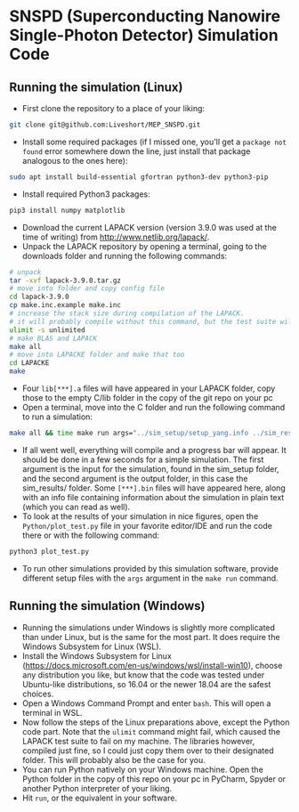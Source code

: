 # SNSPD (Superconducting Nanowire Single-Photon Detector) Simulation Code
## Running the simulation (Linux)
* First clone the repository to a place of your liking:
```bash
git clone git@github.com:Liveshort/MEP_SNSPD.git
```
* Install some required packages (if I missed one, you'll get a `package not found` error somewhere down the line, just install that package analogous to the ones here):
```bash
sudo apt install build-essential gfortran python3-dev python3-pip
```
* Install required Python3 packages:
```bash
pip3 install numpy matplotlib
```
* Download the current LAPACK version (version 3.9.0 was used at the time of writing) from http://www.netlib.org/lapack/.
* Unpack the LAPACK repository by opening a terminal, going to the downloads folder and running the following commands:
```bash
# unpack
tar -xvf lapack-3.9.0.tar.gz
# move into folder and copy config file
cd lapack-3.9.0
cp make.inc.example make.inc
# increase the stack size during compilation of the LAPACK.
# it will probably compile without this command, but the test suite will not run.
ulimit -s unlimited
# make BLAS and LAPACK
make all
# move into LAPACKE folder and make that too
cd LAPACKE
make
```
* Four `lib[***].a` files will have appeared in your LAPACK folder, copy those to the empty C/lib folder in the copy of the git repo on your pc
* Open a terminal, move into the C folder and run the following command to run a simulation:
```bash
make all && time make run args="../sim_setup/setup_yang.info ../sim_results/"
```
* If all went well, everything will compile and a progress bar will appear. It should be done in a few seconds for a simple simulation. The first argument is the input for the simulation, found in the sim_setup folder, and the second argument is the output folder, in this case the sim_results/ folder. Some `[***].bin` files will have appeared here, along with an info file containing information about the simulation in plain text (which you can read as well).
* To look at the results of your simulation in nice figures, open the `Python/plot_test.py` file in your favorite editor/IDE and run the code there or with the following command:
```bash
python3 plot_test.py
```
* To run other simulations provided by this simulation software, provide different setup files with the `args` argument in the `make run` command.
## Running the simulation (Windows)
* Running the simulations under Windows is slightly more complicated than under Linux, but is the same for the most part. It does require the Windows Subsystem for Linux (WSL).
* Install the Windows Subsystem for Linux (https://docs.microsoft.com/en-us/windows/wsl/install-win10), choose any distribution you like, but know that the code was tested under Ubuntu-like distributions, so 16.04 or the newer 18.04 are the safest choices.
* Open a Windows Command Prompt and enter `bash`. This will open a terminal in WSL.
* Now follow the steps of the Linux preparations above, except the Python code part. Note that the `ulimit` command might fail, which caused the LAPACK test suite to fail on my machine. The libraries however, compiled just fine, so I could just copy them over to their designated folder. This will probably also be the case for you.
* You can run Python natively on your Windows machine. Open the Python folder in the copy of this repo on your pc in PyCharm, Spyder or another Python interpreter of your liking.
* Hit `run`, or the equivalent in your software.
